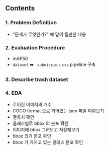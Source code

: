 ## Contents 

### 1. Problem Definition
* "문제가 무엇인가?" 에 답이 될만한 내용

### 2. Evaluation Procedure
* mAP50
* `dataset` ➡️ ` submission.csv` pipeline 구축

### 3. Describe trash dataset

### 4. EDA
* 주어진 이미지의 개수
* COCO format 으로 되어있는 json 파일 다뤄보기
* 결측치 확인
* 클래스별로 bbox 의 분포 확인
* 이미지에 bbox 그려보고 저장해보기
* bbox 크기 분포 확인
* bbox 가 가지고 있는 클래스 분포 확인

